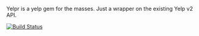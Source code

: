 Yelpr is a yelp gem for the masses. Just a wrapper on the existing Yelp v2 API.

[![Build Status](https://secure.travis-ci.org/justinbeltran/yelpr.png)](http://travis-ci.org/justinbeltran/yelpr)
